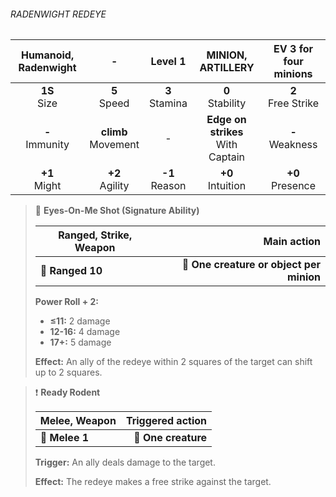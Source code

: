 ###### RADENWIGHT REDEYE

| Humanoid, Radenwight |           -           |     Level 1      |          MINION, ARTILLERY          | EV 3 for four minions |
|:--------------------:|:---------------------:|:----------------:|:-----------------------------------:|:---------------------:|
|    **1S**<br>Size    |    **5**<br>Speed     | **3**<br>Stamina |         **0**<br>Stability          | **2**<br>Free Strike  |
|  **-**<br>Immunity   | **climb**<br>Movement |        -         | **Edge on strikes**<br>With Captain |   **-**<br>Weakness   |
|   **+1**<br>Might    |   **+2**<br>Agility   | **-1**<br>Reason |         **+0**<br>Intuition         |  **+0**<br>Presence   |

> 🏹 **Eyes-On-Me Shot (Signature Ability)**
> 
> | **Ranged, Strike, Weapon** |                          **Main action** |
> | -------------------------- | ----------------------------------------:|
> | **📏 Ranged 10**           | **🎯 One creature or object per minion** |
> 
> **Power Roll + 2:**
> 
> - **≤11:** 2 damage
> - **12-16:** 4 damage
> - **17+:** 5 damage
> 
> **Effect:** An ally of the redeye within 2 squares of the target can shift up to 2 squares.

> ❗️ **Ready Rodent**
> 
> | **Melee, Weapon** | **Triggered action** |
> | ----------------- | --------------------:|
> | **📏 Melee 1**    |  **🎯 One creature** |
> 
> **Trigger:** An ally deals damage to the target.
> 
> **Effect:** The redeye makes a free strike against the target.
